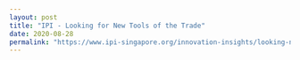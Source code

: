 ```yaml
---
layout: post
title: "IPI - Looking for New Tools of the Trade" 
date: 2020-08-28
permalink: "https://www.ipi-singapore.org/innovation-insights/looking-new-tools-trade"
--- 
```


